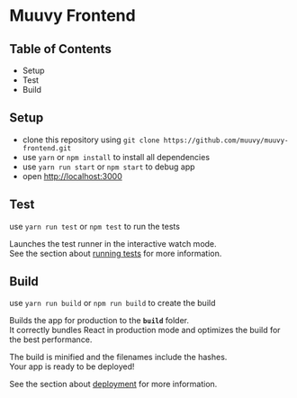 # Muuvy Frontend

## Table of Contents

* Setup
* Test
* Build

## Setup

* clone this repository using `git clone https://github.com/muuvy/muuvy-frontend.git`
* use `yarn` or `npm install` to install all dependencies
* use `yarn run start` or `npm start` to debug app
* open [http://localhost:3000](http://localhost:3000)

## Test

use `yarn run test` or `npm test` to run the tests

Launches the test runner in the interactive watch mode.<br>
See the section about [running tests](https://facebook.github.io/create-react-app/docs/running-tests) for more information.

## Build 

use `yarn run build` or `npm run build` to create the build

Builds the app for production to the **`build`** folder.<br>
It correctly bundles React in production mode and optimizes the build for the best performance.

The build is minified and the filenames include the hashes.<br>
Your app is ready to be deployed!

See the section about [deployment](https://facebook.github.io/create-react-app/docs/deployment) for more information.
